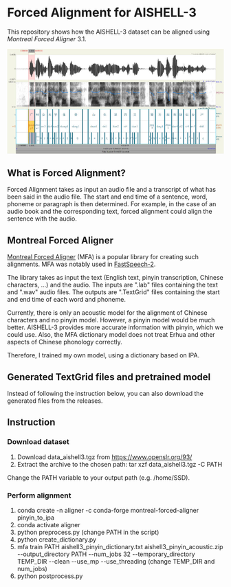 # Forced Alignment for AISHELL-3

This repository shows how the AISHELL-3 dataset can be aligned using *Montreal Forced Aligner* 3.1.

![Alt text](praat.jpg?raw=true)

## What is Forced Alignment?

Forced Alignment takes as input an audio file and a transcript of what has been said in the audio file. The start and end time of a sentence, word, phoneme or paragraph is then determined. For example, in the case of an audio book and the corresponding text, forced alignment could align the sentence with the audio.

## Montreal Forced Aligner

[Montreal Forced Aligner](https://montreal-forced-aligner.readthedocs.io/en/latest/) (MFA) is a popular library for creating such alignments. MFA was notably used in [FastSpeech-2](https://arxiv.org/pdf/2006.04558).

The library takes as input the text (English text, pinyin transcription, Chinese characters, ...) and the audio. The inputs are ".lab" files containing the text and ".wav" audio files. The outputs are ".TextGrid" files containing the start and end time of each word and phoneme.

Currently, there is only an acoustic model for the alignment of Chinese characters and no pinyin model. However, a pinyin model would be much better. AISHELL-3 provides more accurate information with pinyin, which we could use. Also, the MFA dictionary model does not treat Erhua and other aspects of Chinese phonology correctly.

Therefore, I trained my own model, using a dictionary based on IPA.

## Generated TextGrid files and pretrained model

Instead of following the instruction below, you can also download the generated files from the releases.

## Instruction

### Download dataset

1. Download data_aishell3.tgz from https://www.openslr.org/93/
2. Extract the archive to the chosen path: tar xzf data_aishell3.tgz -C PATH

Change the PATH variable to your output path (e.g. /home/SSD).

### Perform alignment

1. conda create -n aligner -c conda-forge montreal-forced-aligner pinyin_to_ipa
2. conda activate aligner
3. python preprocess.py (change PATH in the script)
4. python create_dictionary.py
6. mfa train PATH aishell3_pinyin_dictionary.txt aishell3_pinyin_acoustic.zip --output_directory PATH --num_jobs 32 --temporary_directory TEMP_DIR --clean --use_mp --use_threading (change TEMP_DIR and num_jobs)
7. python postprocess.py